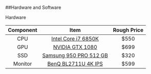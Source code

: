 ##Hardware and Software

Hardware

| Component        | Item | Rough Price  |
| :-------------: |:-------------:|:---:|
| CPU      | [Intel Core i7 6850K](http://wccftech.com/intel-broadwell-e-core-i7-6950x-price/) | $550 |
| GPU      | [NVIDIA GTX 1080](http://www.geforce.com/hardware/10series/geforce-gtx-1080)      | $699 |
| SSD      | [Samsung 950 PRO 512 GB](http://www.amazon.com/Samsung-950-PRO-Internal-MZ-V5P512BW/dp/B01639694M)      | $320 |
| Monitor  | [BenQ BL2711U 4K IPS](http://www.amazon.com/BenQ-BL3201PH-Designer-Monitor-Animation/dp/B00O1B5M9I)| $599 |


